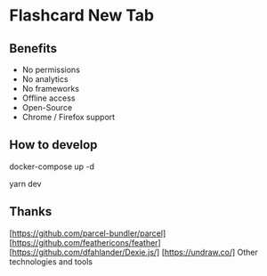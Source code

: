 # Flashcard New Tab

## Benefits

- No permissions
- No analytics
- No frameworks
- Offline access
- Open-Source
- Chrome / Firefox support

## How to develop

docker-compose up -d

yarn dev

## Thanks

[https://github.com/parcel-bundler/parcel]
[https://github.com/feathericons/feather]
[https://github.com/dfahlander/Dexie.js/]
[https://undraw.co/]
Other technologies and tools
